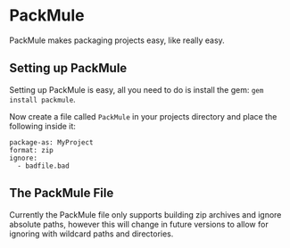 PackMule
========

PackMule makes packaging projects easy, like really easy.

Setting up PackMule
-------------------

Setting up PackMule is easy, all you need to do is install the gem: `gem install packmule`.

Now create a file called `PackMule` in your projects directory and place the following inside it:

    package-as: MyProject
    format: zip
    ignore:
      - badfile.bad

The PackMule File
-----------------

Currently the PackMule file only supports building zip archives and ignore absolute paths,
however this will change in future versions to allow for ignoring with wildcard paths and directories.